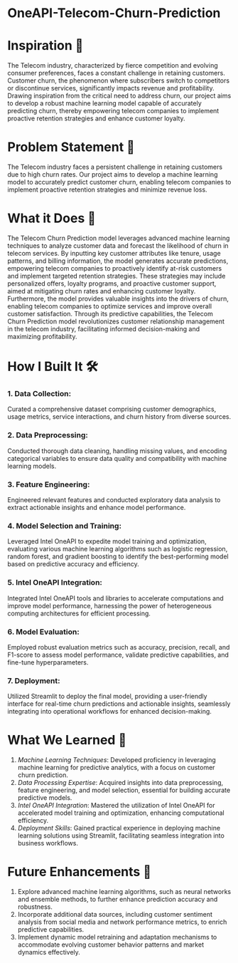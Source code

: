 # OneAPI-Telecom-Churn-Prediction
# Inspiration 🌟
The Telecom industry, characterized by fierce competition and evolving consumer preferences, faces a constant challenge in retaining customers. Customer churn, the phenomenon where subscribers switch to competitors or discontinue services, significantly impacts revenue and profitability. Drawing inspiration from the critical need to address churn, our project aims to develop a robust machine learning model capable of accurately predicting churn, thereby empowering telecom companies to implement proactive retention strategies and enhance customer loyalty.
# Problem Statement 🎯
The Telecom industry faces a persistent challenge in retaining customers due to high churn rates. Our project aims to develop a machine learning model to accurately predict customer churn, enabling telecom companies to implement proactive retention strategies and minimize revenue loss.
# What it Does 🚀
The Telecom Churn Prediction model leverages advanced machine learning techniques to analyze customer data and forecast the likelihood of churn in telecom services. By inputting key customer attributes like tenure, usage patterns, and billing information, the model generates accurate predictions, empowering telecom companies to proactively identify at-risk customers and implement targeted retention strategies. These strategies may include personalized offers, loyalty programs, and proactive customer support, aimed at mitigating churn rates and enhancing customer loyalty. Furthermore, the model provides valuable insights into the drivers of churn, enabling telecom companies to optimize services and improve overall customer satisfaction. Through its predictive capabilities, the Telecom Churn Prediction model revolutionizes customer relationship management in the telecom industry, facilitating informed decision-making and maximizing profitability.
# How I Built It 🛠
### 1. Data Collection: 
Curated a comprehensive dataset comprising customer demographics, usage metrics, service interactions, and churn history from diverse sources.
### 2. Data Preprocessing: 
Conducted thorough data cleaning, handling missing values, and encoding categorical variables to ensure data quality and compatibility with machine learning models.
### 3. Feature Engineering: 
Engineered relevant features and conducted exploratory data analysis to extract actionable insights and enhance model performance.
### 4. Model Selection and Training: 
Leveraged Intel OneAPI to expedite model training and optimization, evaluating various machine learning algorithms such as logistic regression, random forest, and gradient boosting to identify the best-performing model based on predictive accuracy and efficiency.
### 5. Intel OneAPI Integration: 
Integrated Intel OneAPI tools and libraries to accelerate computations and improve model performance, harnessing the power of heterogeneous computing architectures for efficient processing.
### 6. Model Evaluation: 
Employed robust evaluation metrics such as accuracy, precision, recall, and F1-score to assess model performance, validate predictive capabilities, and fine-tune hyperparameters.
### 7. Deployment: 
Utilized Streamlit to deploy the final model, providing a user-friendly interface for real-time churn predictions and actionable insights, seamlessly integrating into operational workflows for enhanced decision-making.
# What We Learned 🧠
1. *Machine Learning Techniques*: Developed proficiency in leveraging machine learning for predictive analytics, with a focus on customer churn prediction.
2. *Data Processing Expertise*: Acquired insights into data preprocessing, feature engineering, and model selection, essential for building accurate predictive models.
3. *Intel OneAPI Integration*: Mastered the utilization of Intel OneAPI for accelerated model training and optimization, enhancing computational efficiency.
4. *Deployment Skills*: Gained practical experience in deploying machine learning solutions using Streamlit, facilitating seamless integration into business workflows.
# Future Enhancements 🚀
1. Explore advanced machine learning algorithms, such as neural networks and ensemble methods, to further enhance prediction accuracy and robustness.
2. Incorporate additional data sources, including customer sentiment analysis from social media and network performance metrics, to enrich predictive capabilities.
3. Implement dynamic model retraining and adaptation mechanisms to accommodate evolving customer behavior patterns and market dynamics effectively.
